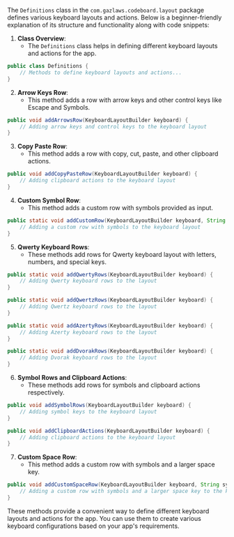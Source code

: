 
The `Definitions` class in the `com.gazlaws.codeboard.layout` package defines various keyboard layouts and actions. Below is a beginner-friendly explanation of its structure and functionality along with code snippets:

1. **Class Overview**:
   - The `Definitions` class helps in defining different keyboard layouts and actions for the app.

```java
public class Definitions {
    // Methods to define keyboard layouts and actions...
}
```

2. **Arrow Keys Row**:
   - This method adds a row with arrow keys and other control keys like Escape and Symbols.

```java
public void addArrowsRow(KeyboardLayoutBuilder keyboard) {
    // Adding arrow keys and control keys to the keyboard layout
}
```

3. **Copy Paste Row**:
   - This method adds a row with copy, cut, paste, and other clipboard actions.

```java
public void addCopyPasteRow(KeyboardLayoutBuilder keyboard) {
    // Adding clipboard actions to the keyboard layout
}
```

4. **Custom Symbol Row**:
   - This method adds a custom row with symbols provided as input.

```java
public static void addCustomRow(KeyboardLayoutBuilder keyboard, String symbols) {
    // Adding a custom row with symbols to the keyboard layout
}
```

5. **Qwerty Keyboard Rows**:
   - These methods add rows for Qwerty keyboard layout with letters, numbers, and special keys.

```java
public static void addQwertyRows(KeyboardLayoutBuilder keyboard) {
    // Adding Qwerty keyboard rows to the layout
}

public static void addQwertzRows(KeyboardLayoutBuilder keyboard) {
    // Adding Qwertz keyboard rows to the layout
}

public static void addAzertyRows(KeyboardLayoutBuilder keyboard) {
    // Adding Azerty keyboard rows to the layout
}

public static void addDvorakRows(KeyboardLayoutBuilder keyboard) {
    // Adding Dvorak keyboard rows to the layout
}
```

6. **Symbol Rows and Clipboard Actions**:
   - These methods add rows for symbols and clipboard actions respectively.

```java
public void addSymbolRows(KeyboardLayoutBuilder keyboard) {
    // Adding symbol keys to the keyboard layout
}

public void addClipboardActions(KeyboardLayoutBuilder keyboard) {
    // Adding clipboard actions to the keyboard layout
}
```

7. **Custom Space Row**:
   - This method adds a custom row with symbols and a larger space key.

```java
public void addCustomSpaceRow(KeyboardLayoutBuilder keyboard, String symbols) {
    // Adding a custom row with symbols and a larger space key to the keyboard layout
}
```

These methods provide a convenient way to define different keyboard layouts and actions for the app. You can use them to create various keyboard configurations based on your app's requirements.
